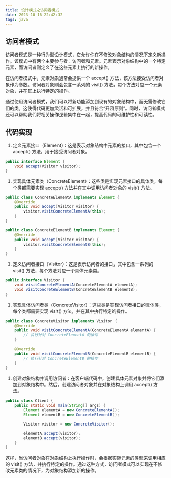 ```yaml
---
title: 设计模式之访问者模式
date: 2023-10-16 22:42:32
tags: java
---
```


## 访问者模式

访问者模式是一种行为型设计模式，它允许你在不修改对象结构的情况下定义新操作。该模式中有两个主要参与者：访问者和元素。元素表示对象结构中的一个特定元素，而访问者则定义了在这些元素上执行的新操作。

在访问者模式中，元素对象通常会提供一个 accept() 方法，该方法接受访问者对象作为参数。访问者对象则会包含一系列的 visit() 方法，每个方法对应一个元素对象，并在其上执行特定的操作。

通过使用访问者模式，我们可以将新功能添加到现有的对象结构中，而无需修改它们的类。这使得代码更加灵活和可扩展，并且符合“开闭原则”。同时，访问者模式还可以帮助我们将相关操作逻辑集中在一起，提高代码的可维护性和可读性。

<!-- more -->



## 代码实现

1. 定义元素接口（Element）：这是表示对象结构中元素的接口，其中包含一个 accept() 方法，用于接受访问者对象。

```java
public interface Element {
    void accept(Visitor visitor);
}
```

1. 实现具体元素类（ConcreteElement）：这些类是实现元素接口的具体类，每个类都需要实现 accept() 方法并在其中调用访问者对象的 visit() 方法。

```java
public class ConcreteElementA implements Element {
    @Override
    public void accept(Visitor visitor) {
        visitor.visitConcreteElementA(this);
    }
}

public class ConcreteElementB implements Element {
    @Override
    public void accept(Visitor visitor) {
        visitor.visitConcreteElementB(this);
    }
}
```

1. 定义访问者接口（Visitor）：这是表示访问者的接口，其中包含一系列的 visit() 方法，每个方法对应一个具体元素类。

```java
public interface Visitor {
    void visitConcreteElementA(ConcreteElementA elementA);
    void visitConcreteElementB(ConcreteElementB elementB);
}
```

1. 实现具体访问者类（ConcreteVisitor）：这些类是实现访问者接口的具体类，每个类都需要实现 visit() 方法，并在其中执行特定的操作。

```java
public class ConcreteVisitor implements Visitor {
    @Override
    public void visitConcreteElementA(ConcreteElementA elementA) {
        // 执行针对 ConcreteElementA 的操作
    }

    @Override
    public void visitConcreteElementB(ConcreteElementB elementB) {
        // 执行针对 ConcreteElementB 的操作
    }
}
```

1. 创建对象结构并调用访问者：在客户端代码中，创建具体元素对象并将它们添加到对象结构中。然后，创建访问者对象并在对象结构上调用 accept() 方法。

```java
public class Client {
    public static void main(String[] args) {
        Element elementA = new ConcreteElementA();
        Element elementB = new ConcreteElementB();

        Visitor visitor = new ConcreteVisitor();

        elementA.accept(visitor);
        elementB.accept(visitor);
    }
}
```

这样，当访问者对象在对象结构上执行操作时，会根据实际元素的类型来调用相应的 visit() 方法，并执行特定的操作。通过这种方式，访问者模式可以实现在不修改元素类的情况下，为对象结构添加新的操作。